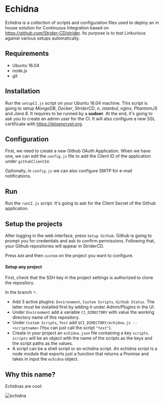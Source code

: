 # Echidna

Echidna is a collection of scripts and configuration files used to deploy an in house solution for Continuous Integration based on https://github.com/Strider-CD/strider.
Its purpose is to test Linkurious against various setups automatically.

## Requirements

- Ubuntu 16.04
- node.js
- git

## Installation

Run the `setupCI.js` script on your Ubuntu 16.04 machine. This script is going to setup *MongoDB*, *Docker*, *StriderCD*, *n*, *istanbul*, *nginx*, *PhantomJS* and *Java 8*.
It requires to be runned by a **sudoer**. At the end, it's going to ask you to create an admin user for the CI. It will also configure a new SSL certificate with https://letsencrypt.org.

## Configuration

First, we need to create a new Github OAuth Application.
When we have one, we can edit the `config.js` file to add the Client ID of the application under `githubClientId`.

Optionally, in `config.js` we can also configure SMTP for e-mail notifications.

## Run

Run the `runCI.js` script. It's going to ask for the Client Secret of the Github application.

## Setup the projects

After logging in the web interface, press `Setup Github`. Github is going to prompt you for credentials and ask to confirm permissions.
Following that, your Github repositories will appear in StriderCD.

Press `Add` and then `custom` on the project you want to configure.

#### Setup any project

First, check that the SSH key in the project settings is authorized to clone the repository.

In the branch `*`:
 - Add 3 active plugins: `Environment`, `Custom Scripts`, `Github Status`. The latter must be installed first by adding it under *Admin/Plugins* in the UI.
 - Under `Environment` add a variable `CI_DIRECTORY` with value the working directory name of this repository.
 - Under `Custom Scripts`, `Test` add `$CI_DIRECTORY/echidna.js --<scriptname>` (You can just call the script `"test"`).
 - Create in your project an `echidna.json` file containing a key `scripts`. `scripts` will be an object with the name of the scripts as the keys and the script paths as the values.
 - A script can be a shell script or an echidna script. An echidna script is a node module that exports just a function that returns a Promise and takes in input the `echidna` object.
 
 ## Why this name?
 Echidnas are cool:
 
 ![echidna](https://s-media-cache-ak0.pinimg.com/originals/8d/7f/7b/8d7f7bbb3e0109afcd7307df6c0724ec.jpg)
